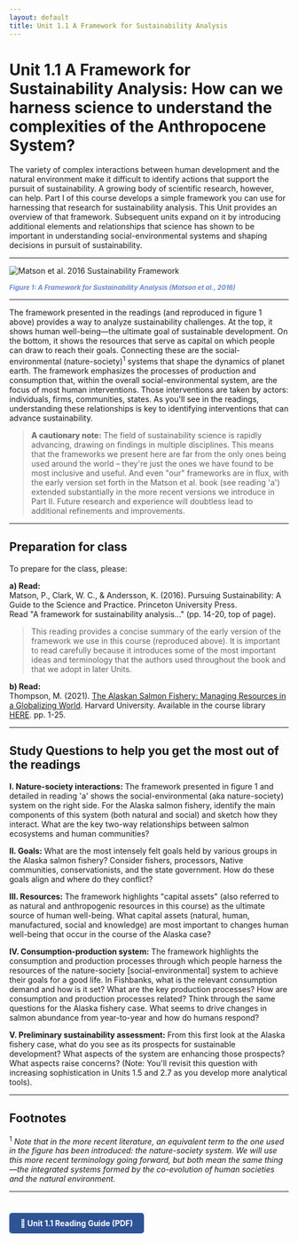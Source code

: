 ```yaml
---
layout: default
title: Unit 1.1 A Framework for Sustainability Analysis
---
```



# Unit 1.1 A Framework for Sustainability Analysis: How can we harness science to understand the complexities of the Anthropocene System?

The variety of complex interactions between human development and the natural environment make it difficult to identify actions that support the pursuit of sustainability. A growing body of scientific research, however, can help. Part I of this course develops a simple framework you can use for harnessing that research for sustainability analysis. This Unit provides an overview of that framework. Subsequent units expand on it by introducing additional elements and relationships that science has shown to be important in understanding social-environmental systems and shaping decisions in pursuit of sustainability.

---

![Matson et al. 2016 Sustainability Framework](/sustdev/images/matson-2016.jpg)
<p style="font-size:0.85em; font-weight:bold; font-style:italic; color:#4472C4; opacity:0.8; margin-top:8px;">
Figure 1: A Framework for Sustainability Analysis (Matson et al., 2016)
</p>

---

The framework presented in the readings (and reproduced in figure 1 above) provides a way to analyze sustainability challenges. At the top, it shows human well-being—the ultimate goal of sustainable development. On the bottom, it shows the resources that serve as capital on which people can draw to reach their goals. Connecting these are the social-environmental (nature-society)<sup>1</sup> systems that shape the dynamics of planet earth. The framework emphasizes the processes of production and consumption that, within the overall social-environmental system, are the focus of most human interventions. Those interventions are taken by actors: individuals, firms, communities, states. As you'll see in the readings, understanding these relationships is key to identifying interventions that can advance sustainability.

> **A cautionary note:** The field of sustainability science is rapidly advancing, drawing on findings in multiple disciplines. This means that the frameworks we present here are far from the only ones being used around the world – they're just the ones we have found to be most inclusive and useful. And even "our" frameworks are in flux, with the early version set forth in the Matson et al. book (see reading 'a') extended substantially in the more recent versions we introduce in Part II. Future research and experience will doubtless lead to additional refinements and improvements.

---

## Preparation for class

To prepare for the class, please:

**a) Read:**  
Matson, P., Clark, W. C., & Andersson, K. (2016). Pursuing Sustainability: A Guide to the Science and Practice. Princeton University Press.  
Read "A framework for sustainability analysis…" (pp. 14-20, top of page).  
> This reading provides a concise summary of the early version of the framework we use in this course (reproduced above). It is important to read carefully because it introduces some of the most important ideas and terminology that the authors used throughout the book and that we adopt in later Units.

**b) Read:**  
Thompson, M. (2021). [The Alaskan Salmon Fishery: Managing Resources in a Globalizing World](https://www.michaelathompson.net/work). Harvard University. Available in the course library [HERE](../course-library/teaching-cases/case-alaska.pdf). pp. 1-25.

---

## Study Questions to help you get the most out of the readings

**I. Nature-society interactions:** The framework presented in figure 1 and detailed in reading 'a' shows the social-environmental (aka nature-society) system on the right side. For the Alaska salmon fishery, identify the main components of this system (both natural and social) and sketch how they interact. What are the key two-way relationships between salmon ecosystems and human communities?

**II. Goals:** What are the most intensely felt goals held by various groups in the Alaska salmon fishery? Consider fishers, processors, Native communities, conservationists, and the state government. How do these goals align and where do they conflict?

**III. Resources:** The framework highlights "capital assets" (also referred to as natural and anthropogenic resources in this course) as the ultimate source of human well-being. What capital assets (natural, human, manufactured, social and knowledge) are most important to changes human well-being that occur in the course of the Alaska case?

**IV. Consumption-production system:** The framework highlights the consumption and production processes through which people harness the resources of the nature-society [social-environmental] system to achieve their goals for a good life. In Fishbanks, what is the relevant consumption demand and how is it set? What are the key production processes? How are consumption and production processes related? Think through the same questions for the Alaska fishery case. What seems to drive changes in salmon abundance from year-to-year and how do humans respond?

**V. Preliminary sustainability assessment:** From this first look at the Alaska fishery case, what do you see as its prospects for sustainable development? What aspects of the system are enhancing those prospects? What aspects raise concerns? (Note: You'll revisit this question with increasing sophistication in Units 1.5 and 2.7 as you develop more analytical tools).

---

## Footnotes

<sup>1</sup> *Note that in the more recent literature, an equivalent term to the one used in the figure has been introduced: the nature-society system. We will use this more recent terminology going forward, but both mean the same thing—the integrated systems formed by the co-evolution of human societies and the natural environment.*

---

<a href="../course-library/unit-guides/unit-1-1.pdf" target="_blank" style="display:inline-block; padding:10px 20px; background:#2F5496; color:white; border-radius:5px; text-decoration:none; font-weight:bold; margin-top:24px;">
📝 Unit 1.1 Reading Guide (PDF)
</a>